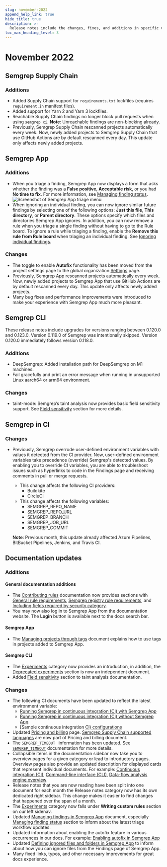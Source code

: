 ```yaml
---
slug: november-2022
append_help_link: true
hide_title: true
description: >-
  Release notes include the changes, fixes, and additions in specific versions of Semgrep.
toc_max_heading_level: 3
---
```


# November 2022

## Semgrep Supply Chain

### Additions

- Added Supply Chain support for `requirements.txt` lockfiles (requires `requirement.in` manifest files).
- Added support for Yarn 2 and Yarn 3 lockfiles.
- Reachable Supply Chain findings no longer block pull requests when using `semgrep ci`. **Note**: Unreachable findings are non-blocking already.
- Previously, Semgrep Supply Chain rescanned projects automatically every week. Now, newly added projects to Semgrep Supply Chain that use GitHub Actions are by default rescanned every day. This update only affects newly added projects.

## Semgrep App

### Additions

- When you triage a finding, Semgrep App now displays a form that asks whether the finding was a **False positive**, **Acceptable risk**, or you had **No time to fix**. For more information, see [Managing finding status](/semgrep-app/findings/#managing-finding-status). ![Screenshot of Semgrep App triage menu](/img/app-findings-triage.png)
- When ignoring an individual finding, you can now ignore similar future findings by selecting one of the following options: **Just this file**, **This directory**, or **Parent directory**. These options specify which files and directories Semgrep App ignores. In addition, you can now remove a rule when you triage a single finding without having to go to the Rule board. To ignore a rule while triaging a finding, enable the **Remove this rule from Rule board** when triaging an individual finding. See [Ignoring individual findings](/semgrep-app/findings/#ignoring-individual-findings).

### Changes

- The toggle to enable **Autofix** functionality has been moved from the project settings page to the global organization [Settings](https://semgrep.dev/orgs/-/settings) page.
- Previously, Semgrep App rescanned projects automatically every week. Now, newly added projects to Semgrep App that use GitHub Actions are by default rescanned every day. This update only affects newly added projects.
- Many bug fixes and performance improvements were introduced to make your experience with Semgrep App much more pleasant.

## Semgrep CLI

These release notes include upgrades for versions ranging between 0.120.0 and 0.123.0. Version 0.119.0 of Semgrep was intentionally skipped. Version 0.120.0 immediately follows version 0.118.0.

### Additions

- DeepSemgrep: Added installation path for DeepSemgrep on M1 machines.
- Fail gracefully and print an error message when running in unsupported Linux aarch64 or arm64 environment.

### Changes

- taint-mode: Semgrep’s taint analysis now provides basic field sensitivity support. See [Field sensitivity](/writing-rules/data-flow/taint-mode/#field-sensitivity) section for more details. 

## Semgrep in CI

### Changes

- Previously, Semgrep overrode user-defined environment variables with values it detected from the CI provider. Now, user-defined environment variables take precedence (override) Semgrep's detected values. By enabling you to override CI variables, you are able to troubleshoot issues such as hyperlinks to code in the Findings page and receiving comments in pull or merge requests.
  - This change affects the following CI providers:
    - Buildkite
    - CircleCI
  - This change affects the following variables:
    - SEMGREP_REPO_NAME
    - SEMGREP_REPO_URL
    - SEMGREP_BRANCH
    - SEMGREP_JOB_URL
    - SEMGREP_COMMIT

  **Note**: Previous month, this update already affected Azure Pipelines, BitBucket Pipelines, Jenkins, and Travis CI.

## Documentation updates

### Additions

#### General documentation additions

- The [Contributing rules](/contributing/contributing-to-semgrep-rules-repository/) documentation now provides sections with [General rule requirements](/contributing/contributing-to-semgrep-rules-repository/#general-rule-requirements), [Semgrep registry rule requirements](/contributing/contributing-to-semgrep-rules-repository/#semgrep-registry-rule-requirements), and [Including fields required by security category](/contributing/contributing-to-semgrep-rules-repository/#including-fields-required-by-security-category).
- You may now also log in to Semgrep App from the documentation website. The **Login** button is available next to the docs search bar.

#### Semgrep App

- The [Managing projects through tags](/semgrep-app/tags/) document explains how to use tags in projects added to Semgrep App.

#### Semgrep CLI

- The [Experiments](/writing-rules/experiments/introduction/) category now provides an introduction, in addition, the [Deprecated experiments](/writing-rules/experiments/deprecated-experiments/) section is now an independent document.
- Added [Field sensitivity](/writing-rules/data-flow/taint-mode/#field-sensitivity) section to taint analysis documentation.

### Changes

- The following CI documents have been updated to reflect the latest environment variable:
  - [Running Semgrep in continuous integration (CI) with Semgrep App](/semgrep-ci/running-semgrep-ci-with-semgrep-app/)
  - [Running Semgrep in continuous integration (CI) without Semgrep App](/semgrep-ci/running-semgrep-ci-without-semgrep-app/)
  - [Sample continuous integration [CI) configurations](/semgrep-ci/sample-ci-configs/)
- Updated [Pricing and billing](/semgrep-app/pricing-and-billing/) page. [Semgrep Supply Chain supported languages](/supported-languages/#semgrep-supply-chain) are now part of Pricing and billing document.
- The `SEMGREP_TIMEOUT ` information has been updated. See [`SEMGREP_TIMEOUT`](/semgrep-ci/configuration-reference/#semgrep_timeout) documentation for more details.
- Collapsible items in the documentation sidebar now take you to overview pages for a given category or lead to introductory pages. Overview pages also provide an updated description for displayed cards that represent individual documents. For example: [Continuous integration (CI)](https://semgrep.dev/docs/category/continuous-integration-ci/), [Command-line interface (CLI)](https://semgrep.dev/docs/category/command-line-interface-cli/), [Data-flow analysis engine overview](https://semgrep.dev/docs/writing-rules/data-flow/data-flow-overview/)
- Release notes that you are now reading have been split into one document for each month the Release notes category now has its own dedicated right sidebar. This change makes it easier to find changes that happened over the span of a month.
- The [Experiments](/writing-rules/experiments/introduction/) category now falls under **Writing custom rules** section on our left sidenav.
- Updated [Managing findings in Semgrep App](/semgrep-app/findings/) document, especially [Managing finding status](/semgrep-app/findings/#managing-finding-status) section to inform about the latest triage workflow updates.
- Updated information about enabling the autofix feature in various occurrences in our docs. For example: [Enabling autofix in Semgrep App](/writing-rules/testing-rules/#enabling-autofix-in-semgrep-app)
- Updated [Defining ignored files and folders in Semgrep App](/writing-rules/testing-rules/#enabling-autofix-in-semgrep-app) to inform about how you can ignore files from the Findings page of Semgrep App.
- Many fixed links, typos, and other necessary improvements for great docs experience.
